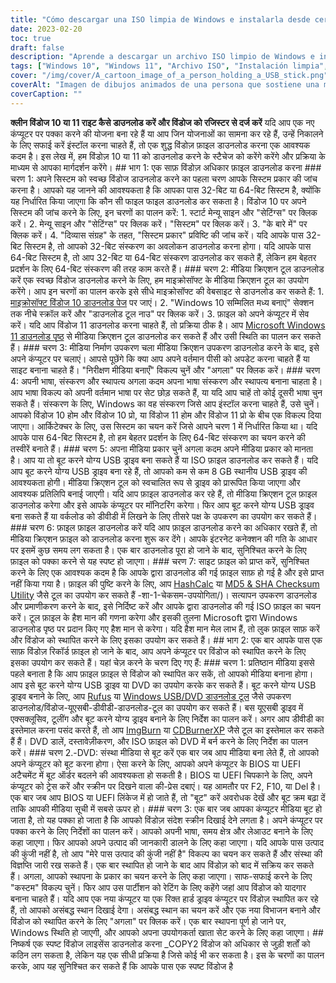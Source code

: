 ```yaml
---
title: "Cómo descargar una ISO limpia de Windows e instalarla desde cero"
date: 2023-02-20
toc: true
draft: false
description: "Aprende a descargar un archivo ISO limpio de Windows e instalar Windows desde cero con esta guía paso a paso."
tags: ["Windows 10", "Windows 11", "Archivo ISO", "Instalación limpia", "Herramienta de creación de medios", "USB de arranque", "Medios de instalación", "BIOS", "Firmware UEFI", "Instalación personalizada", "Clave de producto", "Sistema de 64 bits", "Sistema de 32 bits", "Rufus", "ImgBurn", "CDBurnerXP", "HashCalc", "Utilidad de suma de comprobación MD5 y SHA", "Tipo de sistema"].
cover: "/img/cover/A_cartoon_image_of_a_person_holding_a_USB_stick.png"
coverAlt: "Imagen de dibujos animados de una persona que sostiene una memoria USB con el logotipo de Windows y una marca de verificación, de pie frente a una pantalla de ordenador con el logotipo de Windows."
coverCaption: ""
---
```


  **क्लीन विंडोज 10 या 11 राइट कैसे डाउनलोड करें और विंडोज को रजिस्टर से दर्ज करें** यदि आप एक नए कंप्यूटर पर पक्का करने की योजना बना रहे हैं या आप जिन योजनाओं का सामना कर रहे हैं, उन्हें निकालने के लिए सफाई करें इंस्टॉल करना चाहते हैं, तो एक शुद्ध विंडोज़ फ़ाइल डाउनलोड करना एक आवश्यक कदम है। इस लेख में, हम विंडोज़ 10 या 11 को डाउनलोड करने के स्टैचेज को करेंगे करेंगे और प्रक्रिया के माध्यम से आपका मार्गदर्शन करेंगे। ## भाग 1: एक साफ़ विंडोज़ अधिकार फ़ाइल डाउनलोड करना ### चरण 1: अपने सिस्टम को स्वच्छ विंडोज डाउनलोड करने का पहला चरण आपके सिस्टम प्रकार की जांच करना है। आपको यह जानने की आवश्यकता है कि आपका पास 32-बिट या 64-बिट सिस्टम है, क्योंकि यह निर्धारित किया जाएगा कि कौन सी फाइल फाइल डाउनलोड कर सकता है। विंडोज 10 पर अपने सिस्टम की जांच करने के लिए, इन चरणों का पालन करें: 1. स्टार्ट मेन्यू साइन और "सेटिंग्स" पर क्लिक करें। 2. मेन्यू साइन और "सेटिंग्स" पर क्लिक करें। "सिस्टम" पर क्लिक करें। 3. "के बारे में" पर क्लिक करें। 4. "दिव्यास संग्रह" के तहत, "सिस्टम प्रकार" प्रविष्टि की जांच करें। यदि आपके पास 32-बिट सिस्टम है, तो आपको 32-बिट संस्करण का अवलोकन डाउनलोड करना होगा। यदि आपके पास 64-बिट सिस्टम है, तो आप 32-बिट या 64-बिट संस्करण डाउनलोड कर सकते हैं, लेकिन हम बेहतर प्रदर्शन के लिए 64-बिट संस्करण की तरह काम करते हैं। ### चरण 2: मीडिया क्रिएशन टूल डाउनलोड करें एक स्वच्छ विंडोज डाउनलोड करने के लिए, हम माइक्रोसॉफ्ट के मीडिया क्रिएशन टूल का उपयोग करेंगे। आप इन चरणों का पालन करके इसे सीधे माइक्रोसॉफ्ट की वेबसाइट से डाउनलोड कर सकते हैं: 1. [माइक्रोसॉफ्ट विंडोज 10 डाउनलोड पेज](https://www.microsoft.com/en-us/software-download/windows10) पर जाएं। 2. "Windows 10 सम्मिलित मध्य बनाएं" सेक्शन तक नीचे स्क्रॉल करें और "डाउनलोड टूल नाउ" पर क्लिक करें। 3. फ़ाइल को अपने कंप्यूटर में सेव करें। यदि आप विंडोज 11 डाउनलोड करना चाहते हैं, तो प्रक्रिया ठीक है। आप [Microsoft Windows 11 डाउनलोड पृष्ठ](https://www.microsoft.com/en-us/software-download/windows11) से मीडिया क्रिएशन टूल डाउनलोड कर सकते हैं और उसी स्थिति का पालन कर सकते हैं। ### चरण 3: मीडिया निर्माण उपकरण चला मीडिया क्रिएशन उपकरण डाउनलोड करने के बाद, इसे अपने कंप्यूटर पर चलाएं। आपसे पूछेंगे कि क्या आप अपने वर्तमान पीसी को अपडेट करना चाहते हैं या साइट बनाना चाहते हैं। "निरीक्षण मीडिया बनाएँ" विकल्प चुनें और "अगला" पर क्लिक करें। ### चरण 4: अपनी भाषा, संस्करण और स्थापत्य अगला कदम अपना भाषा संस्करण और स्थापत्य बनाना चाहता है। आप भाषा विकल्प को अपनी वर्तमान भाषा पर सेट छोड़ सकते हैं, या यदि आप चाहें तो कोई दूसरी भाषा चुन सकते हैं। संस्करण के लिए, Windows का वह संस्करण जिसे आप इंस्टॉल करना चाहते हैं, उसे चुनें। आपको विंडोज 10 होम और विंडोज 10 प्रो, या विंडोज 11 होम और विंडोज 11 प्रो के बीच एक विकल्प दिया जाएगा। आर्किटेक्चर के लिए, उस सिस्टम का चयन करें जिसे आपने चरण 1 में निर्धारित किया था। यदि आपके पास 64-बिट सिस्टम है, तो हम बेहतर प्रदर्शन के लिए 64-बिट संस्करण का चयन करने की तस्वीरें बनाते हैं। ### चरण 5: अपना मीडिया प्रकार चुनें अगला कदम अपने मीडिया प्रकार को मानता है। आप या तो बूट करने योग्य USB ड्राइव बना सकते हैं या ISO फ़ाइल डाउनलोड कर सकते हैं। यदि आप बूट करने योग्य USB ड्राइव बना रहे हैं, तो आपको कम से कम 8 GB स्थानीय USB ड्राइव की आवश्यकता होगी। मीडिया क्रिएशन टूल को स्वचालित रूप से ड्राइव को प्रारूपित किया जाएगा और आवश्यक प्रतिलिपि बनाई जाएगी। यदि आप फ़ाइल डाउनलोड कर रहे हैं, तो मीडिया क्रिएशन टूल फ़ाइल डाउनलोड करेगा और इसे आपके कंप्यूटर पर मॉनिटरिंग करेगा। फिर आप बूट करने योग्य USB ड्राइव बना सकते हैं या वर्कलोड को डीवीडी में लिखने के लिए तीसरे पक्ष के उपकरण का उपयोग कर सकते हैं। ### चरण 6: फ़ाइल फ़ाइल डाउनलोड करें यदि आप फ़ाइल डाउनलोड करने का अधिकार रखते हैं, तो मीडिया क्रिएशन फ़ाइल को डाउनलोड करना शुरू कर देंगे। आपके इंटरनेट कनेक्शन की गति के आधार पर इसमें कुछ समय लग सकता है। एक बार डाउनलोड पूरा हो जाने के बाद, सुनिश्चित करने के लिए फ़ाइल को पक्का करने से यह स्पष्ट हो जाएगा। ### चरण 7: साइट फ़ाइल को प्राप्त करें, सुनिश्चित करने के लिए एक आवश्यक कदम है कि आपके द्वारा डाउनलोड की गई फ़ाइल साफ़ हो गई है और इसे प्राप्त नहीं किया गया है। फ़ाइल की पुष्टि करने के लिए, आप [HashCalc](https://www.slavasoft.com/hashcalc/) या [MD5 & SHA Checksum Utility](https://raylin.wordpress.com/downloads/md5) जैसे टूल का उपयोग कर सकते हैं -शा-1-चेकसम-उपयोगिता/)। सत्यापन उपकरण डाउनलोड और प्रमाणीकरण करने के बाद, इसे निर्दिष्ट करें और आपके द्वारा डाउनलोड की गई ISO फ़ाइल का चयन करें। टूल फ़ाइल के हैश मान की गणना करेगा और इसकी तुलना Microsoft द्वारा Windows डाउनलोड पृष्ठ पर प्रदान किए गए हैश मान से करेगा। यदि हैश मान मेल लाभ हैं, तो लुक फ़ाइल साफ़ करें और विंडोज को स्थापित करने के लिए इसका उपयोग कर सकते हैं। ## भाग 2: एक बार आपके पास एक साफ़ विंडोज़ रिकॉर्ड फ़ाइल हो जाने के बाद, आप अपने कंप्यूटर पर विंडोज को स्थापित करने के लिए इसका उपयोग कर सकते हैं। यहां चेज़ करने के चरण दिए गए हैं: ### चरण 1: प्रतिष्ठान मीडिया इससे पहले बनाता है कि आप फ़ाइल फ़ाइल से विंडोज को स्थापित कर सकें, तो आपको मीडिया बनाना होगा। आप इसे बूट करने योग्य USB ड्राइव या DVD का उपयोग करके कर सकते हैं। बूट करने योग्य USB ड्राइव बनाने के लिए, आप [Rufus](https://rufus.ie/) या [Windows USB/DVD डाउनलोड टूल](https://www.microsoft.com/es-us/) जैसे उपकरण डाउनलोड/विंडोज-यूएसबी-डीवीडी-डाउनलोड-टूल का उपयोग कर सकते हैं। बस यूएसबी ड्राइव में एक्सक्लूसिव, टूलींग और बूट करने योग्य ड्राइव बनाने के लिए निर्देश का पालन करें। अगर आप डीवीडी का इस्तेमाल करना पसंद करते हैं, तो आप [ImgBurn](https://www.imgburn.com/) या [CDBurnerXP](https://cdburnerxp.se/en/home) जैसे टूल का इस्तेमाल कर सकते हैं हैं। DVD डालें, दस्तावेज़ीकरण, और ISO फ़ाइल को DVD में बर्न करने के लिए निर्देश का पालन करें। ### चरण 2.-DVD: संस्था मीडिया से बूट करें एक बार जब आप मीडिया बना लेते हैं, तो आपको अपने कंप्यूटर को बूट करना होगा। ऐसा करने के लिए, आपको अपने कंप्यूटर के BIOS या UEFI अटैचमेंट में बूट ऑर्डर बदलने की आवश्यकता हो सकती है। BIOS या UEFI चिपकाने के लिए, अपने कंप्यूटर को ट्रेस करें और स्क्रीन पर दिखने वाला की-प्रेस दबाएं। यह आमतौर पर F2, F10, या Del है। एक बार जब आप BIOS या UEFI लिंकेज में हो जाते हैं, तो "बूट" करें अवरोधक देखें और बूट क्रम बढ़ा दें ताकि आपकी मीडिया सूची में सबसे ऊपर हो। ### चरण 3: एक बार जब आपका कंप्यूटर मीडिया बूट हो जाता है, तो यह पक्का हो जाता है कि आपको विंडोज़ संदेश स्क्रीन दिखाई देने लगता है। अपने कंप्यूटर पर पक्का करने के लिए निर्देशों का पालन करें। आपको अपनी भाषा, समय क्षेत्र और लेआउट बनाने के लिए कहा जाएगा। फिर आपको अपने उत्पाद की जानकारी डालने के लिए कहा जाएगा। यदि आपके पास उत्पाद की कुंजी नहीं है, तो आप "मेरे पास उत्पाद की कुंजी नहीं है" विकल्प का चयन कर सकते हैं और संस्था की विज्ञप्ति जारी रख सकते हैं। एक बार स्थापित हो जाने के बाद आप विंडोज़ को बाद में सक्रिय कर सकते हैं। अगला, आपको स्थापना के प्रकार का चयन करने के लिए कहा जाएगा। साफ-सफाई करने के लिए "कस्टम" विकल्प चुनें। फिर आप उस पार्टीशन को रेटिंग के लिए कहेंगे जहां आप विंडोज को यादगार बनाना चाहते हैं। यदि आप एक नया कंप्यूटर या एक रिक्त हार्ड ड्राइव कंप्यूटर पर विंडोज़ स्थापित कर रहे हैं, तो आपको असंबद्ध स्थान दिखाई देगा। असंबद्ध स्थान का चयन करें और एक नया विभाजन बनाने और विंडोज को स्थापित करने के लिए "अगला" पर क्लिक करें। एक बार स्थापना पूर्ण हो जाने पर, Windows स्थिति हो जाएगी, और आपको अपना उपयोगकर्ता खाता सेट करने के लिए कहा जाएगा। ## निष्कर्ष एक स्पष्ट विंडोज लाइसेंस डाउनलोड करना _COPY2 विंडोज को अधिकार से जुड़ी शर्तों को कठिन लग सकता है, लेकिन यह एक सीधी प्रक्रिया है जिसे कोई भी कर सकता है। इस के चरणों का पालन करके, आप यह सुनिश्चित कर सकते हैं कि आपके पास एक स्पष्ट विंडोज है